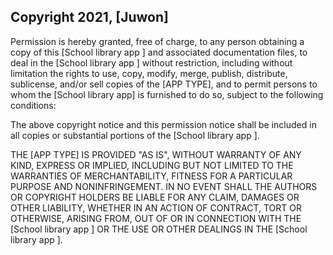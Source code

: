 ## Copyright 2021, [Juwon]


Permission is hereby granted, free of charge, to any person obtaining a copy of this [School library app ] and associated documentation files, to deal in the [School library app ] without restriction, including without limitation the rights to use, copy, modify, merge, publish, distribute, sublicense, and/or sell copies of the [APP TYPE], and to permit persons to whom the [School library app] is furnished to do so, subject to the following conditions:

The above copyright notice and this permission notice shall be included in all copies or substantial portions of the [School library app ].

THE [APP TYPE] IS PROVIDED "AS IS", WITHOUT WARRANTY OF ANY KIND, EXPRESS OR IMPLIED, INCLUDING BUT NOT LIMITED TO THE WARRANTIES OF MERCHANTABILITY, FITNESS FOR A PARTICULAR PURPOSE AND NONINFRINGEMENT. IN NO EVENT SHALL THE AUTHORS OR COPYRIGHT HOLDERS BE LIABLE FOR ANY CLAIM, DAMAGES OR OTHER LIABILITY, WHETHER IN AN ACTION OF CONTRACT, TORT OR OTHERWISE, ARISING FROM, OUT OF OR IN CONNECTION WITH THE [School library app ] OR THE USE OR OTHER DEALINGS IN THE [School library app ].

